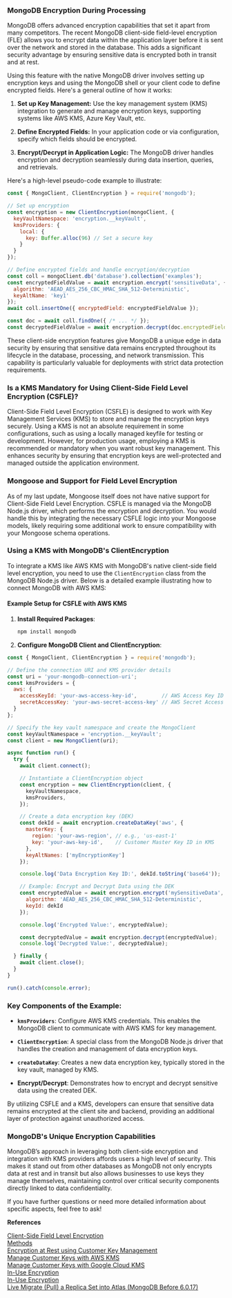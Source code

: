 ### MongoDB Encryption During Processing

MongoDB offers advanced encryption capabilities that set it apart from many competitors. The recent MongoDB client-side field-level encryption (FLE) allows you to encrypt data within the application layer before it is sent over the network and stored in the database. This adds a significant security advantage by ensuring sensitive data is encrypted both in transit and at rest.

Using this feature with the native MongoDB driver involves setting up encryption keys and using the MongoDB shell or your client code to define encrypted fields. Here's a general outline of how it works:

1. **Set up Key Management:** Use the key management system (KMS) integration to generate and manage encryption keys, supporting systems like AWS KMS, Azure Key Vault, etc.
   
2. **Define Encrypted Fields:** In your application code or via configuration, specify which fields should be encrypted.

3. **Encrypt/Decrypt in Application Logic:** The MongoDB driver handles encryption and decryption seamlessly during data insertion, queries, and retrievals.

Here's a high-level pseudo-code example to illustrate:

```javascript
const { MongoClient, ClientEncryption } = require('mongodb');

// Set up encryption
const encryption = new ClientEncryption(mongoClient, {
  keyVaultNamespace: 'encryption.__keyVault',
  kmsProviders: {
    local: {
      key: Buffer.alloc(96) // Set a secure key
    }
  }
});

// Define encrypted fields and handle encryption/decryption
const coll = mongoClient.db('database').collection('examples');
const encryptedFieldValue = await encryption.encrypt('sensitiveData', {
  algorithm: 'AEAD_AES_256_CBC_HMAC_SHA_512-Deterministic',
  keyAltName: 'key1'
});
await coll.insertOne({ encryptedField: encryptedFieldValue });

const doc = await coll.findOne({ /* ... */ });
const decryptedFieldValue = await encryption.decrypt(doc.encryptedField);
```

These client-side encryption features give MongoDB a unique edge in data security by ensuring that sensitive data remains encrypted throughout its lifecycle in the database, processing, and network transmission. This capability is particularly valuable for deployments with strict data protection requirements.  
  

### Is a KMS Mandatory for Using Client-Side Field Level Encryption (CSFLE)?

Client-Side Field Level Encryption (CSFLE) is designed to work with Key Management Services (KMS) to store and manage the encryption keys securely. Using a KMS is not an absolute requirement in some configurations, such as using a locally managed keyfile for testing or development. However, for production usage, employing a KMS is recommended or mandatory when you want robust key management. This enhances security by ensuring that encryption keys are well-protected and managed outside the application environment.

### Mongoose and Support for Field Level Encryption

As of my last update, Mongoose itself does not have native support for Client-Side Field Level Encryption. CSFLE is managed via the MongoDB Node.js driver, which performs the encryption and decryption. You would handle this by integrating the necessary CSFLE logic into your Mongoose models, likely requiring some additional work to ensure compatibility with your Mongoose schema operations.

### Using a KMS with MongoDB's ClientEncryption

To integrate a KMS like AWS KMS with MongoDB's native client-side field level encryption, you need to use the `ClientEncryption` class from the MongoDB Node.js driver. Below is a detailed example illustrating how to connect MongoDB with AWS KMS:

#### Example Setup for CSFLE with AWS KMS

1. **Install Required Packages**:

   ```bash
   npm install mongodb
   ```

2. **Configure MongoDB Client and ClientEncryption**:

```javascript
const { MongoClient, ClientEncryption } = require('mongodb');

// Define the connection URI and KMS provider details
const uri = 'your-mongodb-connection-uri';
const kmsProviders = {
  aws: {
    accessKeyId: 'your-aws-access-key-id',        // AWS Access Key ID
    secretAccessKey: 'your-aws-secret-access-key' // AWS Secret Access Key
  }
};

// Specify the key vault namespace and create the MongoClient
const keyVaultNamespace = 'encryption.__keyVault';
const client = new MongoClient(uri);

async function run() {
  try {
    await client.connect();

    // Instantiate a ClientEncryption object
    const encryption = new ClientEncryption(client, {
      keyVaultNamespace,
      kmsProviders,
    });

    // Create a data encryption key (DEK)
    const dekId = await encryption.createDataKey('aws', {
      masterKey: {
        region: 'your-aws-region', // e.g., 'us-east-1'
        key: 'your-aws-key-id',    // Customer Master Key ID in KMS
      },
      keyAltNames: ['myEncryptionKey']
    });

    console.log('Data Encryption Key ID:', dekId.toString('base64'));

    // Example: Encrypt and Decrypt Data using the DEK
    const encryptedValue = await encryption.encrypt('mySensitiveData', {
      algorithm: 'AEAD_AES_256_CBC_HMAC_SHA_512-Deterministic',
      keyId: dekId
    });

    console.log('Encrypted Value:', encryptedValue);

    const decryptedValue = await encryption.decrypt(encryptedValue);
    console.log('Decrypted Value:', decryptedValue);

  } finally {
    await client.close();
  }
}

run().catch(console.error);
```

### Key Components of the Example:

- **`kmsProviders`**: Configure AWS KMS credentials. This enables the MongoDB client to communicate with AWS KMS for key management.

- **`ClientEncryption`**: A special class from the MongoDB Node.js driver that handles the creation and management of data encryption keys.

- **`createDataKey`**: Creates a new data encryption key, typically stored in the key vault, managed by KMS.

- **Encrypt/Decrypt**: Demonstrates how to encrypt and decrypt sensitive data using the created DEK.

By utilizing CSFLE and a KMS, developers can ensure that sensitive data remains encrypted at the client site and backend, providing an additional layer of protection against unauthorized access.

### MongoDB's Unique Encryption Capabilities

MongoDB’s approach in leveraging both client-side encryption and integration with KMS providers affords users a high level of security. This makes it stand out from other databases as MongoDB not only encrypts data at rest and in transit but also allows businesses to use keys they manage themselves, maintaining control over critical security components directly linked to data confidentiality. 

If you have further questions or need more detailed information about specific aspects, feel free to ask!  
  
**References**  
  
[Client-Side Field Level Encryption](https://mongodb.com/docs/mongodb-shell/field-level-encryption/)  
[Methods](https://mongodb.com/docs/mongodb-shell/reference/methods/)  
[Encryption at Rest using Customer Key Management](https://mongodb.com/docs/atlas/security-kms-encryption/)  
[Manage Customer Keys with AWS KMS](https://mongodb.com/docs/atlas/security-aws-kms/)  
[Manage Customer Keys with Google Cloud KMS](https://mongodb.com/docs/atlas/security-gcp-kms/)  
[In-Use Encryption](https://mongodb.com/docs/languages/kotlin/kotlin-sync-driver/current/security/encrypt-fields/)  
[In-Use Encryption](https://mongodb.com/docs/drivers/kotlin/coroutine/current/fundamentals/encrypt-fields/)  
[Live Migrate (Pull) a Replica Set into Atlas (MongoDB Before 6.0.17)](https://mongodb.com/docs/atlas/import/live-import/)

